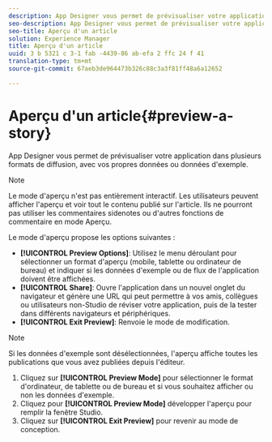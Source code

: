 ```yaml
---
description: App Designer vous permet de prévisualiser votre application dans plusieurs formats de diffusion, avec vos propres données ou données d'exemple.
seo-description: App Designer vous permet de prévisualiser votre application dans plusieurs formats de diffusion, avec vos propres données ou données d'exemple.
seo-title: Aperçu d'un article
solution: Experience Manager
title: Aperçu d'un article
uuid: 3 b 5321 c 3-1 fab -4439-86 ab-efa 2 ffc 24 f 41
translation-type: tm+mt
source-git-commit: 67aeb3de964473b326c88c3a3f81ff48a6a12652

---
```



# Aperçu d&#39;un article{#preview-a-story}

App Designer vous permet de prévisualiser votre application dans plusieurs formats de diffusion, avec vos propres données ou données d&#39;exemple.

>[!NOTE]
>
>Le mode d&#39;aperçu n&#39;est pas entièrement interactif. Les utilisateurs peuvent afficher l&#39;aperçu et voir tout le contenu publié sur l&#39;article. Ils ne pourront pas utiliser les commentaires sidenotes ou d&#39;autres fonctions de commentaire en mode Aperçu.

Le mode d&#39;aperçu propose les options suivantes :

* **[!UICONTROL Preview Options]**: Utilisez le menu déroulant pour sélectionner un format d&#39;aperçu (mobile, tablette ou ordinateur de bureau) et indiquer si les données d&#39;exemple ou de flux de l&#39;application doivent être affichées.
* **[!UICONTROL Share]**: Ouvre l&#39;application dans un nouvel onglet du navigateur et génère une URL qui peut permettre à vos amis, collègues ou utilisateurs non-Studio de réviser votre application, puis de la tester dans différents navigateurs et périphériques.
* **[!UICONTROL Exit Preview]**: Renvoie le mode de modification.

>[!NOTE]
>
>Si les données d&#39;exemple sont désélectionnées, l&#39;aperçu affiche toutes les publications que vous avez publiées depuis l&#39;éditeur.

1. Cliquez sur **[!UICONTROL Preview Mode]** pour sélectionner le format d&#39;ordinateur, de tablette ou de bureau et si vous souhaitez afficher ou non les données d&#39;exemple.
1. Cliquez pour **[!UICONTROL Preview Mode]** développer l&#39;aperçu pour remplir la fenêtre Studio.
1. Cliquez sur **[!UICONTROL Exit Preview]** pour revenir au mode de conception.
